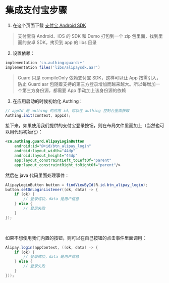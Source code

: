 # 集成支付宝步骤

1. 在这个页面下载 [支付宝 Android SDK](https://opendocs.alipay.com/open/54/104509)

>支付宝将 Android、iOS 的 SDK 和 Demo 打包到一个 zip 包里面，找到里面的安卓 SDK，拷贝到 app 的 libs 目录

2. 设置依赖：
```groovy
implementation 'cn.authing:guard:+'
implementation files('libs/alipaysdk.aar')
```

>Guard 只是 compileOnly 依赖支付宝 SDK，这样可以让 App 按需引入，防止 Guard aar 包随着支持的第三方登录增加而越来越大。所以每增加一个第三方身份源，都需要 App 手动加上该身份源的依赖

3. 在应用启动的时候初始化 Authing：
```java
// appId 是 authing 的应用 id，可以在 authing 控制台里面获取
Authing.init(context, appId);
```

接下来，如果使用我们提供的支付宝登录按钮，则在布局文件里面加上（当然也可以用代码初始化）：

```xml
<cn.authing.guard.AlipayLoginButton
    android:id="@+id/btn_alipay_login"
    android:layout_width="44dp"
    android:layout_height="44dp"
    app:layout_constraintLeft_toLeftOf="parent"
    app:layout_constraintRight_toRightOf="parent"/>
```

然后在 java 代码里面处理事件：

```java
AlipayLoginButton button = findViewById(R.id.btn_alipay_login);
button.setOnLoginListener((ok, data) -> {
    if (ok) {
        // 登录成功，data 是用户信息
    } else {
        // 登录失败
    }
});
```

<br>

如果不想使用我们内置的按钮，则可以在自己按钮的点击事件里面调用：

```java
Alipay.login(appContext, ((ok, data) -> {
    if (ok) {
        // 登录成功，data 是用户信息
    } else {
        // 登录失败
    }
}));
```